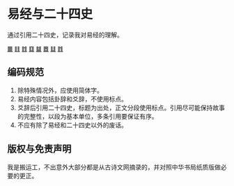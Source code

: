 # 易经与二十四史
通过引用二十四史，记录我对易经的理解。

[䷀](01乾.md) [䷁](02坤.md) [䷂](03屯.md) [䷃](04蒙.md) [䷄](05需.md) [䷅](06讼.md) [䷆](07师.md) [䷇](08比.md)

## 编码规范
1. 除特殊情况外，应使用简体字。
1. 易经内容包括卦辞和爻辞，不使用标点。
1. 爻辞后引用二十四史，标题为出处，正文分段使用标点。引用尽可能保持故事的完整性，以段为基本单位，多条引用要保证有序。
1. 不应有除了易经和二十四史以外的废话。

## 版权与免责声明
我是搬运工，不出意外大部分都是从古诗文网摘录的，并对照中华书局纸质版做必要的更正。
